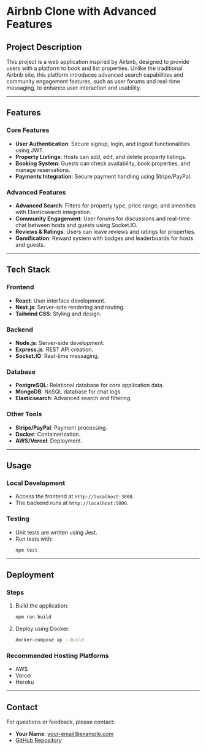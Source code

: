# Airbnb Clone with Advanced Features

## Project Description
This project is a web application inspired by Airbnb, designed to provide users with a platform to book and list properties. Unlike the traditional Airbnb site, this platform introduces advanced search capabilities and community engagement features, such as user forums and real-time messaging, to enhance user interaction and usability.

---

## Features

### Core Features
- **User Authentication**: Secure signup, login, and logout functionalities using JWT.
- **Property Listings**: Hosts can add, edit, and delete property listings.
- **Booking System**: Guests can check availability, book properties, and manage reservations.
- **Payments Integration**: Secure payment handling using Stripe/PayPal.

### Advanced Features
- **Advanced Search**: Filters for property type, price range, and amenities with Elasticsearch integration.
- **Community Engagement**: User forums for discussions and real-time chat between hosts and guests using Socket.IO.
- **Reviews & Ratings**: Users can leave reviews and ratings for properties.
- **Gamification**: Reward system with badges and leaderboards for hosts and guests.

---

## Tech Stack

### Frontend
- **React**: User interface development.
- **Next.js**: Server-side rendering and routing.
- **Tailwind CSS**: Styling and design.

### Backend
- **Node.js**: Server-side development.
- **Express.js**: REST API creation.
- **Socket.IO**: Real-time messaging.

### Database
- **PostgreSQL**: Relational database for core application data.
- **MongoDB**: NoSQL database for chat logs.
- **Elasticsearch**: Advanced search and filtering.

### Other Tools
- **Stripe/PayPal**: Payment processing.
- **Docker**: Containerization.
- **AWS/Vercel**: Deployment.

---

## Usage

### Local Development
- Access the frontend at `http://localhost:3000`.
- The backend runs at `http://localhost:5000`.

### Testing
- Unit tests are written using Jest.
- Run tests with:
  ```bash
  npm test
  ```

---

## Deployment

### Steps
1. Build the application:
   ```bash
   npm run build
   ```
2. Deploy using Docker:
   ```bash
   docker-compose up --build
   ```

### Recommended Hosting Platforms
- AWS
- Vercel
- Heroku

---
## Contact

For questions or feedback, please contact:
- **Your Name**: your-email@example.com
- [GitHub Repository](https://github.com/your-username/airbnb-clone)

